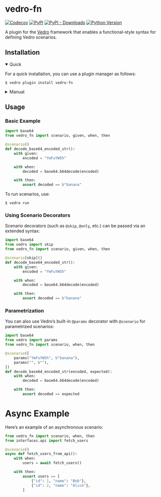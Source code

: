 # vedro-fn

[![Codecov](https://img.shields.io/codecov/c/github/vedro-universe/vedro-fn/main.svg?style=flat-square)](https://codecov.io/gh/vedro-universe/vedro-fn)
[![PyPI](https://img.shields.io/pypi/v/vedro-fn.svg?style=flat-square)](https://pypi.python.org/pypi/vedro-fn/)
[![PyPI - Downloads](https://img.shields.io/pypi/dm/vedro-fn?style=flat-square)](https://pypi.python.org/pypi/vedro-fn/)
[![Python Version](https://img.shields.io/pypi/pyversions/vedro-fn.svg?style=flat-square)](https://pypi.python.org/pypi/vedro-fn/)

A plugin for the [Vedro](https://vedro.io) framework that enables a functional-style syntax for defining Vedro scenarios.

## Installation

<details open>
<summary>Quick</summary>
<p>

For a quick installation, you can use a plugin manager as follows:

```shell
$ vedro plugin install vedro-fn
```

</p>
</details>

<details>
<summary>Manual</summary>
<p>

To install manually, follow these steps:

1. Install the package using pip:

```shell
$ pip3 install vedro-fn
```

2. Next, activate the plugin in your `vedro.cfg.py` configuration file:

```python
# ./vedro.cfg.py
import vedro
import vedro_fn


class Config(vedro.Config):
    class Plugins(vedro.Config.Plugins):
        class VedroFn(vedro_fn.VedroFn):
            enabled = True
```

</p>
</details>

## Usage

### Basic Example

```python
import base64
from vedro_fn import scenario, given, when, then

@scenario()
def decode_base64_encoded_str():
    with given:
        encoded = "YmFuYW5h"

    with when:
        decoded = base64.b64decode(encoded)

    with then:
        assert decoded == b"banana"
```

To run scenarios, use:

```shell
$ vedro run
```

### Using Scenario Decorators

Scenario decorators (such as `@skip`, `@only`, etc.) can be passed via an extended syntax:

```python
import base64
from vedro import skip
from vedro_fn import scenario, given, when, then

@scenario[skip]()
def decode_base64_encoded_str():
    with given:
        encoded = "YmFuYW5h"

    with when:
        decoded = base64.b64decode(encoded)

    with then:
        assert decoded == b"banana"
```

### Parametrization

You can also use Vedro’s built-in `@params` decorator with `@scenario` for parametrized scenarios:

```python
import base64
from vedro import params
from vedro_fn import scenario, when, then

@scenario([
    params("YmFuYW5h", b"banana"),
    params("", b""),
])
def decode_base64_encoded_str(encoded, expected):
    with when:
        decoded = base64.b64decode(encoded)

    with then:
        assert decoded == expected
```

# Async Example

Here’s an example of an asynchronous scenario:

```python
from vedro_fn import scenario, when, then
from interfaces.api import fetch_users

@scenario()
async def fetch_users_from_api():
    with when:
        users = await fetch_users()

    with then:
        assert users == [
            {"id": 1, "name": "Bob"},
            {"id": 2, "name": "Alice"},
        ]
```
